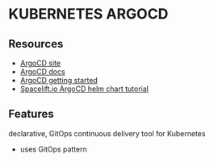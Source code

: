 # KUBERNETES ARGOCD

## Resources

- [ArgoCD site](https://argoproj.github.io/cd/)
- [ArgoCD docs](https://argo-cd.readthedocs.io/en/stable/)
- [ArgoCD getting started](https://argo-cd.readthedocs.io/en/stable/getting_started/)
- [Spacelift.io ArgoCD helm chart tutorial](https://spacelift.io/blog/argocd-helm-chart)

## Features
declarative, GitOps continuous delivery tool for Kubernetes
- uses GitOps pattern
